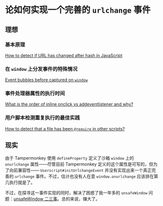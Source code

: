 # 论如何实现一个完善的 `urlchange` 事件

## 理想

### 基本原理

[How to detect if URL has changed after hash in JavaScript](https://stackoverflow.com/a/52809105)

### 在 `window` 上分发事件的特殊情况

[Event bubbles before captured on `window`](https://stackoverflow.com/questions/69342317)

### 事件处理器属性的执行时间

[What is the order of inline onclick vs addeventlistener and why?](https://stackoverflow.com/a/49806959)

### 用户脚本检测重复执行的最佳实践

[How to detect that a file has been `@require` in other scripts?](https://github.com/Tampermonkey/tampermonkey/issues/1339)

## 现实

由于 Tampermonkey 使用 `defineProperty` 定义了沙箱 `window` 上的 `onurlchange` 属性——尽管目前 Tampermonkey 定义的这个属性是可写的，但为了向前兼容性—— `Userscript#initUrlchangeEvent` 并没有实现出来一个真正完善的 `urlchange` 事件。不过，估计也没有人在意 `window.onurlchange` 应该排在第几执行就是了。

不过，在探寻这一事件实现的同时，解决了困惑了我一年多的 `unsafeWindow` 问题：[unsafeWindow 二三事](./unsafeWindow%20二三事.md)。总的来说，赚大了。
